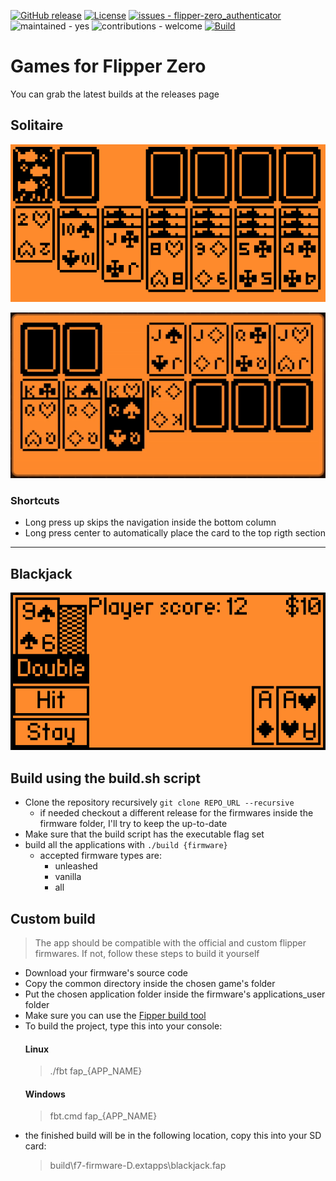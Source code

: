 [![GitHub release](https://img.shields.io/github/release/teeebor/flipper_games?include_prereleases=&sort=semver&color=blue)](https://github.com/teeebor/flipper_games/releases/)
[![License](https://img.shields.io/badge/License-MIT-blue)](/LICENSE)
[![issues - flipper-zero_authenticator](https://img.shields.io/github/issues/teeebor/flipper_games)](https://github.com/teeebor/flipper_games/issues)
![maintained - yes](https://img.shields.io/badge/maintained-yes-blue)
![contributions - welcome](https://img.shields.io/badge/contributions-welcome-blue)
[![Build](https://github.com/teeebor/flipper_games/actions/workflows/main.yml/badge.svg)](https://github.com/teeebor/flipper_games/actions/workflows/main.yml)
# Games for Flipper Zero

You can grab the latest builds at the releases page

## Solitaire
![Play screen](screenshots/solitaire.png)

![Play screen](screenshots/solitaire.gif)

### Shortcuts
* Long press up skips the navigation inside the bottom column
* Long press center to automatically place the card to the top rigth section

----

## Blackjack

![Play screen](screenshots/play_scene.png)

## Build using the build.sh script
* Clone the repository recursively `git clone REPO_URL --recursive`
  * if needed checkout a different release for the firmwares inside the firmware folder, I'll try to keep the up-to-date
* Make sure that the build script has the executable flag set
* build all the applications with `./build {firmware}`
  * accepted firmware types are: 
    * unleashed
    * vanilla
    * all

## Custom build
> The app should be compatible with the official and custom flipper firmwares. If not, follow these steps to build it
> yourself
* Download your firmware's source code
* Copy the common directory inside the chosen game's folder
* Put the chosen application folder inside the firmware's applications_user folder
* Make sure you can use
  the [Fipper build tool](https://github.com/flipperdevices/flipperzero-firmware/blob/dev/documentation/fbt.md)
* To build the project, type this into your console:
  #### Linux
  > ./fbt fap_{APP_NAME}
  #### Windows
  > fbt.cmd fap_{APP_NAME}
* the finished build will be in the following location, copy this into your SD card:
  > build\f7-firmware-D\.extapps\blackjack.fap
